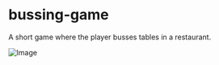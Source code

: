 # bussing-game
A short game where the player busses tables in a restaurant.

![Image](https://github.com/user-attachments/assets/c9e50a6d-26f6-4ef1-8d00-2bbc8d7f8f15)
